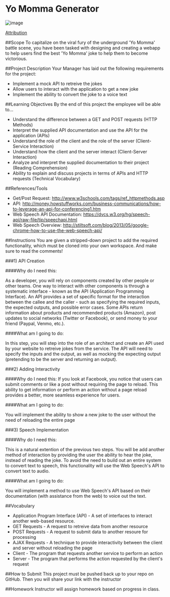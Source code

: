# Yo Momma Generator

![image](https://farm8.staticflickr.com/7055/6899344713_a3f7f44921.jpg)

[Attribution](https://www.flickr.com/photos/gammaman/6899344713/in/photolist-bvEWPc-6e3ddD-6VPfbU-b3QsG4-6be4Dm-59aqWm-6b9QvT-5Hn9TB-6b9Xpc-6bdhSs-6bdzqS-6be2Vm-6bdqNm-6be1cb-6be5c7-6b9iRc-6be49J-6b9PGg-6bdt8d-6bdVcN-6bdpP3-6b9NhD-6b97Av-6b9ftp-6b9Fmz-6b9SJV-6b9HFi-6b9cEx-6b96ZZ-6bdkEj-6bdr2W-6b9hYF-6bdjwS-6b9ecp-6b9M2r-6bdXX3-6be1PU-6b9eHZ-6b9GXB-6b9WRF-6b9rEX-6bdiF1-kDPp7-5iNYSG-5YZWBT-7m1cNx-5jxxLW-5jteQH-5jt8ep-5jt7AK)

##Scope
To capitalize on the viral fury of the underground 'Yo Momma' battle scene, you have been tasked with designing and creating a webapp to help users find the best 'Yo Momma' joke to help them to become victorious.

##Project Description
Your Manager has laid out the following requirements for the project: 

* Implement a mock API to retreive the jokes
* Allow users to interact with the application to get a new joke
* Implement the ability to convert the joke to a voice text

##Learning Objectives
By the end of this project the employee will be able to...

* Understand the difference between a GET and POST requests (HTTP Methods)
* Interpret the supplied API documentation and use the API for the application (APIs)
* Understand the role of the client and the role of the server (Client-Service Interaction)
* Understand how the client and the server interact (Client-Server Interaction)
* Analyze and interpret the supplied documentation to their project (Reading Comprehension)
* Ability to explain and discuss projects in terms of APIs and HTTP requests (Technical Vocabulary)

##References/Tools

* Get/Post Request: http://www.w3schools.com/tags/ref_httpmethods.asp
* API: http://money.howstuffworks.com/business-communications/how-to-leverage-an-api-for-conferencing1.htm
* Web Speech API Documentation: https://dvcs.w3.org/hg/speech-api/raw-file/tip/speechapi.html
* Web Speech Overview: http://stiltsoft.com/blog/2013/05/google-chrome-how-to-use-the-web-speech-api/

##Instructions
You are given a stripped-down project to add the required functionality, which must be cloned into your own workspace.  And make sure to read the comments!

###1) API Creation

####Why do I need this:

As a developer, you will rely on components created by other people or other teams. One way to interact with other components is through a systematic interface - known as the API (Application Programming Interface).  An API provides a set of specific format for the interaction between the callee and the caller - such as specifying the required inputs, the expected outputs, and possible error cases.  Some APIs return information about products and recommended products (Amazon), post updates to social networks (Twitter or Facebook), or send money to your friend (Paypal, Venmo, etc.).

####What am I going to do:

In this step, you will step into the role of an architect and create an API used by your website to retreive jokes from the service.  The API will need to specify the inputs and the output, as well as mocking the expecting output (pretending to be the server and returning an output).

###2) Adding Interactivity

####Why do I need this: 
If you look at Facebook, you notice that users can submit comments or like a post without requiring the page to reload.  This ability to get information or perform an action without a page reload provides a better, more seamless experience for users.

####What am I going to do: 

You will implement the ability to show a new joke to the user without the need of reloading the entire page

###3) Speech Implementation

####Why do I need this: 

This is a natural extention of the previous two steps.  You will be add another method of interaction by providing the user the ability to hear the joke, instead of reading the joke.  To avoid the need to build out an entire system to convert text to speech, this functionality will use the Web Speech's API to convert text to audio.

####What am I going to do:

You will implement a method to use Web Speech's API based on their documentation (with assistance from the web) to voice out the text.

##Vocabulary

* Application Program Interface (API) - A set of interfaces to interact another web-based resource.
* GET Requests - A request to retreive data from another resource
* POST Requests - A request to submit data to another resoure for processing
* AJAX Requests - A technique to provide interactivity between the client and server without reloading the page
* Client - The program that requests another service to perform an action 
* Server - The program that performs the action requested by the client's request

##How to Submit
This project must be pushed back up to your repo on GitHub. Then you will share your link with the instructor

##Homework
Instructor will assign homework based on progress in class.
